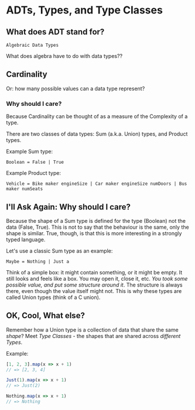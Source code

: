 # ADTs, Types, and Type Classes

## What does ADT stand for?

`Algebraic Data Types`

What does algebra have to do with data types??

## Cardinality

Or: how many possible values can a data type represent?

### Why should I care?

Because Cardinality can be thought of as a measure of the Complexity of a type.

There are two classes of data types: Sum (a.k.a. Union) types, and Product types.

Example Sum type:
```
Boolean = False | True
```

Example Product type:
```
Vehicle = Bike maker engineSize | Car maker engineSize numDoors | Bus maker numSeats
```

## I'll Ask Again: Why should I care?

Because the shape of a Sum type is defined for the type (Boolean) not the data (False, True).
This is not to say that the behaviour is the same, only the shape is similar. True, though, is that
this is more interesting in a strongly typed language.

Let's use a classic Sum type as an example:
```
Maybe = Nothing | Just a
```

Think of a simple box: it might contain something, or it might be empty. It still looks and feels
like a box. You may open it, close it, etc.
_You took some possible value, and put some structure around it_. The structure is always there,
even though the value itself might not. This is why these types are called Union types (think of a
C union).

## OK, Cool, What else?

Remember how a Union type is a collection of data that share the same _shape_?
Meet _Type Classes_ - the shapes that are shared across _different Types_.

Example:
```javascript
[1, 2, 3].map(x => x + 1)
// => [2, 3, 4]

Just(1).map(x => x + 1)
// => Just(2)

Nothing.map(x => x + 1)
// => Nothing
```

